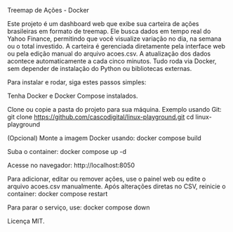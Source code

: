 Treemap de Ações - Docker

Este projeto é um dashboard web que exibe sua carteira de ações brasileiras em formato de treemap. Ele busca dados em tempo real do Yahoo Finance, permitindo que você visualize variação no dia, na semana ou o total investido. A carteira é gerenciada diretamente pela interface web ou pela edição manual do arquivo acoes.csv. A atualização dos dados acontece automaticamente a cada cinco minutos. Tudo roda via Docker, sem depender de instalação do Python ou bibliotecas externas.

Para instalar e rodar, siga estes passos simples:

Tenha Docker e Docker Compose instalados.

Clone ou copie a pasta do projeto para sua máquina. Exemplo usando Git:
git clone https://github.com/cascodigital/linux-playground.git
cd linux-playground

(Opcional) Monte a imagem Docker usando:
docker compose build

Suba o container:
docker compose up -d

Acesse no navegador:
http://localhost:8050

Para adicionar, editar ou remover ações, use o painel web ou edite o arquivo acoes.csv manualmente. Após alterações diretas no CSV, reinicie o container:
docker compose restart

Para parar o serviço, use:
docker compose down

Licença MIT.